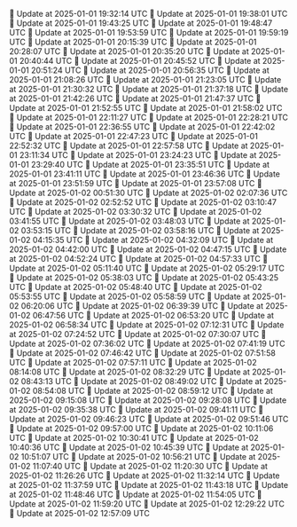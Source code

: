 🔄 Update at 2025-01-01 19:32:14 UTC
🔄 Update at 2025-01-01 19:38:01 UTC
🔄 Update at 2025-01-01 19:43:25 UTC
🔄 Update at 2025-01-01 19:48:47 UTC
🔄 Update at 2025-01-01 19:53:59 UTC
🔄 Update at 2025-01-01 19:59:19 UTC
🔄 Update at 2025-01-01 20:15:39 UTC
🔄 Update at 2025-01-01 20:28:07 UTC
🔄 Update at 2025-01-01 20:35:20 UTC
🔄 Update at 2025-01-01 20:40:44 UTC
🔄 Update at 2025-01-01 20:45:52 UTC
🔄 Update at 2025-01-01 20:51:24 UTC
🔄 Update at 2025-01-01 20:56:35 UTC
🔄 Update at 2025-01-01 21:08:26 UTC
🔄 Update at 2025-01-01 21:23:05 UTC
🔄 Update at 2025-01-01 21:30:32 UTC
🔄 Update at 2025-01-01 21:37:18 UTC
🔄 Update at 2025-01-01 21:42:26 UTC
🔄 Update at 2025-01-01 21:47:37 UTC
🔄 Update at 2025-01-01 21:52:55 UTC
🔄 Update at 2025-01-01 21:58:02 UTC
🔄 Update at 2025-01-01 22:11:27 UTC
🔄 Update at 2025-01-01 22:28:21 UTC
🔄 Update at 2025-01-01 22:36:55 UTC
🔄 Update at 2025-01-01 22:42:02 UTC
🔄 Update at 2025-01-01 22:47:23 UTC
🔄 Update at 2025-01-01 22:52:32 UTC
🔄 Update at 2025-01-01 22:57:58 UTC
🔄 Update at 2025-01-01 23:11:34 UTC
🔄 Update at 2025-01-01 23:24:23 UTC
🔄 Update at 2025-01-01 23:29:40 UTC
🔄 Update at 2025-01-01 23:35:51 UTC
🔄 Update at 2025-01-01 23:41:11 UTC
🔄 Update at 2025-01-01 23:46:36 UTC
🔄 Update at 2025-01-01 23:51:59 UTC
🔄 Update at 2025-01-01 23:57:08 UTC
🔄 Update at 2025-01-02 00:51:30 UTC
🔄 Update at 2025-01-02 02:07:36 UTC
🔄 Update at 2025-01-02 02:52:52 UTC
🔄 Update at 2025-01-02 03:10:47 UTC
🔄 Update at 2025-01-02 03:30:32 UTC
🔄 Update at 2025-01-02 03:41:55 UTC
🔄 Update at 2025-01-02 03:48:03 UTC
🔄 Update at 2025-01-02 03:53:15 UTC
🔄 Update at 2025-01-02 03:58:16 UTC
🔄 Update at 2025-01-02 04:15:35 UTC
🔄 Update at 2025-01-02 04:32:09 UTC
🔄 Update at 2025-01-02 04:42:00 UTC
🔄 Update at 2025-01-02 04:47:15 UTC
🔄 Update at 2025-01-02 04:52:24 UTC
🔄 Update at 2025-01-02 04:57:33 UTC
🔄 Update at 2025-01-02 05:11:40 UTC
🔄 Update at 2025-01-02 05:29:17 UTC
🔄 Update at 2025-01-02 05:38:03 UTC
🔄 Update at 2025-01-02 05:43:25 UTC
🔄 Update at 2025-01-02 05:48:40 UTC
🔄 Update at 2025-01-02 05:53:55 UTC
🔄 Update at 2025-01-02 05:58:59 UTC
🔄 Update at 2025-01-02 06:20:06 UTC
🔄 Update at 2025-01-02 06:39:39 UTC
🔄 Update at 2025-01-02 06:47:56 UTC
🔄 Update at 2025-01-02 06:53:20 UTC
🔄 Update at 2025-01-02 06:58:34 UTC
🔄 Update at 2025-01-02 07:12:31 UTC
🔄 Update at 2025-01-02 07:24:52 UTC
🔄 Update at 2025-01-02 07:30:07 UTC
🔄 Update at 2025-01-02 07:36:02 UTC
🔄 Update at 2025-01-02 07:41:19 UTC
🔄 Update at 2025-01-02 07:46:42 UTC
🔄 Update at 2025-01-02 07:51:58 UTC
🔄 Update at 2025-01-02 07:57:11 UTC
🔄 Update at 2025-01-02 08:14:08 UTC
🔄 Update at 2025-01-02 08:32:29 UTC
🔄 Update at 2025-01-02 08:43:13 UTC
🔄 Update at 2025-01-02 08:49:02 UTC
🔄 Update at 2025-01-02 08:54:08 UTC
🔄 Update at 2025-01-02 08:59:12 UTC
🔄 Update at 2025-01-02 09:15:08 UTC
🔄 Update at 2025-01-02 09:28:08 UTC
🔄 Update at 2025-01-02 09:35:38 UTC
🔄 Update at 2025-01-02 09:41:11 UTC
🔄 Update at 2025-01-02 09:46:23 UTC
🔄 Update at 2025-01-02 09:51:46 UTC
🔄 Update at 2025-01-02 09:57:00 UTC
🔄 Update at 2025-01-02 10:11:06 UTC
🔄 Update at 2025-01-02 10:30:41 UTC
🔄 Update at 2025-01-02 10:40:36 UTC
🔄 Update at 2025-01-02 10:45:39 UTC
🔄 Update at 2025-01-02 10:51:07 UTC
🔄 Update at 2025-01-02 10:56:21 UTC
🔄 Update at 2025-01-02 11:07:40 UTC
🔄 Update at 2025-01-02 11:20:30 UTC
🔄 Update at 2025-01-02 11:26:26 UTC
🔄 Update at 2025-01-02 11:32:14 UTC
🔄 Update at 2025-01-02 11:37:59 UTC
🔄 Update at 2025-01-02 11:43:18 UTC
🔄 Update at 2025-01-02 11:48:46 UTC
🔄 Update at 2025-01-02 11:54:05 UTC
🔄 Update at 2025-01-02 11:59:20 UTC
🔄 Update at 2025-01-02 12:29:22 UTC
🔄 Update at 2025-01-02 12:57:09 UTC
